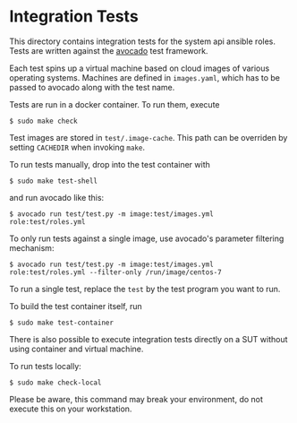 
Integration Tests
=================

This directory contains integration tests for the system api ansible roles.
Tests are written against the [avocado](http://avocado-framework.github.io/)
test framework.

Each test spins up a virtual machine based on cloud images of various operating
systems. Machines are defined in `images.yaml`, which has to be passed to
avocado along with the test name.

Tests are run in a docker container. To run them, execute

    $ sudo make check

Test images are stored in `test/.image-cache`. This path can be overriden by
setting `CACHEDIR` when invoking `make`.

To run tests manually, drop into the test container with

    $ sudo make test-shell

and run avocado like this:

    $ avocado run test/test.py -m image:test/images.yml role:test/roles.yml

To only run tests against a single image, use avocado's parameter filtering
mechanism:

    $ avocado run test/test.py -m image:test/images.yml role:test/roles.yml --filter-only /run/image/centos-7

To run a single test, replace the `test` by the test program you want to run.

To build the test container itself, run

    $ sudo make test-container

There is also possible to execute integration tests directly on a SUT without
using container and virtual machine.

To run tests locally:

    $ sudo make check-local

Please be aware, this command may break your environment, do not execute this
on your workstation.
